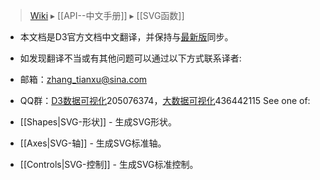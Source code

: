 > [Wiki](Home) ▸ [[API--中文手册]] ▸ [[SVG函数]]

* 本文档是D3官方文档中文翻译，并保持与[最新版](https://github.com/mbostock/d3/wiki/API-Reference)同步。
* 如发现翻译不当或有其他问题可以通过以下方式联系译者:
* 邮箱：zhang_tianxu@sina.com
* QQ群：[D3数据可视化](http://jq.qq.com/?_wv=1027&k=ZGcqYF)205076374，[大数据可视化](http://jq.qq.com/?_wv=1027&k=S8wGMe)436442115
See one of:

* [[Shapes|SVG-形状]] - 生成SVG形状。
* [[Axes|SVG-轴]] - 生成SVG标准轴。
* [[Controls|SVG-控制]] - 生成SVG标准控制。